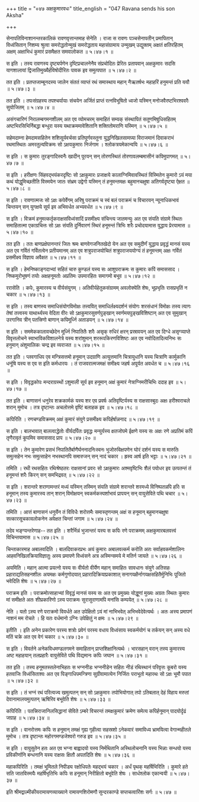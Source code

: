 +++
title = "०४७ अक्षकुमारवधः"
title_english = "047 Ravana sends his son Aksha"

+++


सेनापतिविनाशानन्तरकालिकं रावणवृत्तान्तमाह सेनेति । राजा स रावणः
पञ्चसेनापतीन् प्रमापितान् विध्वंसितान् निशम्य श्रुत्वा समरोद्धतोन्मुखं
समरोद्धताय महासंग्रामाय उन्मुखम् उद्युक्तम् अक्षतं क्षतिरहितम् अक्षम्
अक्षाभिधं कुमारं प्रसमैक्षत समवालोकत  ॥  ५।४७।१  ॥   

  

स इति । तस्य रावणस्य दृष्ट्यर्पणेन दृष्टिप्रचालनेनैव संप्रचोदितः
प्रेरितः प्रतापवान् अक्षकुमारः सदसि यागशालायां
द्विजातिमुख्यैर्हविषोदीरितः पावक इव समुत्पपात  ॥  ५।४७।२  ॥   

  

तत इति । प्रतप्तजाम्बूनदस्य जालेन संततं व्याप्तं रथं समास्थाय महान्
नैऋतर्षभः महाहरिं हनुमन्तं प्रति ययौ  ॥  ५।४७।३  ॥   

  

तत इति । तपःसंग्रहस्य तपश्चर्यायाः संचयेन अर्जितं प्राप्तं रत्नविभूषितो
ध्वजो यस्मिन् मनोजवैरष्टभिरश्ववरैः सुयोजितम्  ॥  ५।४७।४  ॥   

  

असंगचारिणं निरालम्बगमनशीलम् अत एव व्योमचरम् समाहितं सम्यक् संस्थापितं
सतूणमिषुधिसहितम् अष्टभिरसिभिर्निबद्धा बन्धुरा यस्य यथाक्रममावेशितानि
शक्तितोमराणि यस्मिन्  ॥  ५।४७।५  ॥   

  

सहेमदाम्ना हेमदामसहितेन शशिसूर्यवर्चसा प्रतिपूर्णवस्तुना
युद्धनिखिलसामग्र्या विराजमानं दिवाकराभं रथमास्थितः अमरतुल्यविक्रमः सो
ऽक्षयकुमारः निर्जगाम । श्लोकत्रयमेकान्वयि  ॥  ५।४७।६  ॥   

  

स इति । स कुमारः तुरङ्गादिस्वनैः खादीन् पूरयन् सन् तोरणस्थितं
तोरणावलम्बमासीनं कपिमुपागमत्  ॥  ५।४७।७  ॥   

  

स इति । हरीक्षणः सिंहवद्भयंकरदृष्टिः सो ऽक्षकुमारः प्रजाक्षये
कालाग्निमिवावस्थितं विस्मितेन कुमारो ऽयं मया कथं योद्धुमिच्छतीति
विस्मयेन जातः संभ्रम उद्वेगो यस्मिन् तं हनुमन्तमक्षः बहुमानचक्षुषा
अतिगर्वदृष्ट्या ऐक्षत  ॥  ५।४७।८ ॥   

  

स इति । रावणात्मजः सो ऽक्षः कपेर्वेगम् अरिषु पराक्रमं च स्वं बलं
पराक्रमं च विचारयन् न्यूनाधिकभावं चिन्तयन् सन् युगक्षये सूर्य इव
अभिवर्धत अभ्यवर्धत  ॥  ५।४७।९  ॥   

  

स इति । विक्रमं हनुमत्कर्तृकराक्षसविध्वंसादिं प्रसमीक्ष्य संचिन्त्य
जातमन्युः अत एव संयति संग्रामे स्थितः समाहितात्मा एकाग्रचित्तः सो ऽक्षः
संयति दुर्निवारणं स्थिरं हनूमन्तं त्रिभिः शरैः प्रचोदयामास युद्धाय
प्रेरयामास  ॥  ५।४७।१०  ॥   

  

तत इति । ततः बाणप्रक्षेपानन्तरं जितः श्रमः बाणवेगजनितखेदो येन अत एव
समुदीर्णं युद्धाय प्रवृद्धं मानसं यस्य अत एव गर्वितं गर्वितत्वेन
प्रतीयमानम् अत एव शत्रुपराजयोचितं शत्रुपराजययोग्यं तं हनूमन्तम् अक्षः
गर्वितं प्रसमीक्ष्य विज्ञाय अवैक्षत  ॥  ५।४७।११  ॥   

  

स इति । हेमनिष्काङ्गदाभ्यां सहितं चारु कुण्डलं यस्य सः आशुपराक्रमः स
कुमारः कपिं समाससाद । निष्कमुरोभूषणं तयोः अक्षहनूमतोः अप्रतिमः उपमारहितः
समागमो बभूव  ॥  ५।४७।१२  ॥   

  

ररासेति । कपेः, कुमारस्य च वीर्यसंयुगम् । अतिवीर्यहेतुकसंग्रामम्
अवलोक्येति शेषः, भूप्रभृतिः रासप्रभृतिं न चकार  ॥  ५।४७।१३  ॥   

  

स इति । तस्य बाणस्य समाधिसंयोगविमोक्षः तत्त्ववित् समाधिर्लक्ष्यदर्शनं
संयोगः शरसंधानं विमोक्षः तस्य त्यागः तेषां तत्त्वस्य याथार्थ्यस्य वेदिता
वीरः सो ऽक्षकुमारसुवर्णपुङ्खान् स्वर्णमयपुङ्खविशिष्टान् अत एव सुमुखान्
उरगानिव त्रीन् पतत्त्रिणो बाणान् कपिमूर्ध्नि अताडयन्  ॥  ५।४७।१४  ॥   

  

स इति । सममेककालावच्छेदेन मूर्ध्नि निपातितैः शरैः असृक् रुधिरं क्षरन्
प्रस्रावयन् अत एव दिग्धे असृग्व्याप्ते विवृत्तलोचने स्वाभाविकविशालनेत्रे
यस्य शरांशुमान् शररूपकिरणविशिष्टः अत एव नवोदितादित्यनिभः सः हनुमान्
अंशुमालिकः चन्द्र इव व्यराजत  ॥  ५।४७।१५  ॥   

  

तत इति । प्लवगाधिप एव मन्त्रिसत्तमो हनूमान् उदग्राणि अत्युत्तमानि
चित्रायुधानि यस्य चित्राणि कार्मुकानि धनूंषि यस्य स एव स इति कर्मधारयः ।
तं राजवरात्मजमक्षं समीक्ष्य जहर्ष अपूर्यत अवर्धत च  ॥  ५।४७।१६  ॥   

  

स इति । विवृद्धकोपः मन्दराग्रस्थों ऽशुमाली सूर्य इव हनूमान् अक्षं कुमारं
नेत्राग्निमरीचिभिः ददाह इव  ॥  ५।४७।१७  ॥   

  

तत इति । बाणासनं धनुरेव शक्रकार्मकं यस्य शर एव प्रवर्षः अतिवृष्टिर्यस्य
स राक्षसास्बुदः अक्षः हरीश्वराचले शरान् मुमोच । तत्र दृष्टान्तः
अचलोत्तमे वृष्टिं बलाहक इव  ॥  ५।४७।१८  ॥   

  

कपिरिति । रणचण्डविक्रमम् अक्षं कुमारं संयुगे प्रसमीक्ष्य
कपिर्हर्षान्ननाद  ॥  ५।४७।१९  ॥   

  

स इति । बालभावात् बालत्वाद्धेतोः वीर्यदर्पितः प्रवृद्धः मन्युर्यस्य
क्षतजोपमे ईक्षणे यस्य सः अक्षः रणे अप्रतिमं कपिं तृणैरावृतं कूपमिव
समाससाद प्राप  ॥  ५।४७।२०  ॥   

  

स इति । तेन कुमारेण प्रसभं निपातितैर्बाणैर्घननादनिःस्वनः भुजोरुविक्षपणेन
घोरं दर्शनं यस्य स मारुतिः समुत्सहेन नभः समुत्साहेन नभस्थानपि समारुजन्
सन् नादं चकार । ह्रस्व आर्ष इति भट्टाः  ॥  ५।४७।२१  ॥   

  

तमिति । रथी रथसहितः रथिश्रेष्ठतरः राक्षसानां प्रवरः सो ऽक्षकुमारः
अश्मवृष्टिभिः शैलं पयोधर इव उत्पतन्तं तं हनूमन्तं शरैः किरन् सन्
समभिद्रवत्  ॥  ५।४७।२२  ॥   

  

स इति । शरान्तरे शराणामन्तरं मध्यं यस्मिन् तस्मिन् संयति संग्रामे
शरान्तरे शरमध्ये विनिष्पतन्नपि हरिः स हनूमान् तस्य कुमारस्य तान् शरान्
विमोक्षयन् स्वकर्मकस्पर्शाभावं प्रापयन् सन् वायुसेविते पथि चचार  ॥ 
५।४७।२३  ॥   

  

तमिति । आत्तं बाणासनं धनुर्येन तं विविधैः शरोत्तमैः समास्तृणन्तम् अक्षं
स हनूमान् बहुमानचक्षुषा सत्कारसूचकावलोकनेन अवेक्षत चिन्तां जगाम  ॥ 
५।४७।२४  ॥   

  

तदेव भङ्ग्यन्तरेणाह-- तत इति । शरैर्भिन्नं भुजान्तरं यस्य स कपिः रणे
पराक्रमम् अक्षकुमारबलवत्त्वं विचिन्तयामास  ॥  ५।४७।२५  ॥   

  

चिन्ताकारमाह अबालवदिति । बालदिवाकरप्रभः अयं कुमारः अबालवत्कर्म करोति अतः
सर्वाहवकर्मशालिनः आहवनिखिलक्रियाविज्ञातुः अस्य प्रमापणे विध्वंसने अत्र
अस्मिन्समये मे मतिर्न जायते  ॥  ५।४७।२६  ॥   

  

अयमिति । महान् आत्मा प्रयत्नो यस्य सः वीर्यतो वीर्येण महान् समाहितः
सावधानः संयुगे अतिसहः प्रहाराद्यतिसहनशीलः अयमक्षः कर्मगुणोदयात्
प्रहारादिक्रियाप्रकाशात् सनागयक्षैर्नागयक्षसहितैर्मुनिभिः पूजितो भवेदिति
शेषः  ॥  ५।४७।२७  ॥   

  

पराक्रम इति । पराक्रमोत्साहाभ्यां विवृद्धं मानसं यस्य सः अत एव प्रमुख्यः
योद्धूणां मुख्यः अग्रतः स्थितः कुमारः मां समीक्षते अतः शीघ्रकारिणो ऽस्य
पराक्रमः सुरासुराणामपि मनांसि कम्पयेत्  ॥  ५।४७।२८  ॥   

  

नेति । यतो ऽस्य रणे पराक्रमो विवर्धते अत उपेक्षितो ऽयं मां नाभिभवेत्
अभिभवेदेवेत्यर्थः । अतः अस्य प्रमापणं नाशनं मम रोचते । हि यतः वर्धमानो
ऽग्निः उपेक्षितुं न क्षमः  ॥  ५।४७।२९  ॥   

  

इतीति । इति अनेन प्रकारेण परस्य शत्रोः प्रवेगं परस्य वधाय विध्वंसाय
स्वकर्मयोगं च तर्कयन् सन् अस्य वधे मतिं चक्रे अत एव वेगं चकार  ॥  ५।४७।३०
 ॥   

  

स इति । विवर्तने अनेकविधमण्डलगमने समाहितान् प्राप्तशिक्षानित्यर्थः ।
भारसहान् वरान् तस्य कुमारस्य अष्ट महाहयान् तलप्रहारैः वायुसेविते पथि
विद्यमानः कपिः जघान  ॥  ५।४७।३१  ॥   

  

तत इति । तस्य हनूमतस्तलेनाभिहतः स भग्ननीडः भग्ननीडेन सहितः नीडं
रथिस्थानं परिवृत्तः कूबरो यस्य हतवाजिः विध्वंसिताश्वः अत एव
पिङ्गाधिपमन्त्रिणा सुग्रीवामात्येन निर्जितः पराभूतो महारथः सो ऽक्षः भूमौ
पपात  ॥  ५।४७।३२  ॥   

  

स इति । तं भग्नं रथं परित्यज्य खमुत्पतन् सन् सो ऽक्षकुमारः तपोभियोगात्
तपो ऽतिबलात् देहं विहाय मरुतां देवानामालयमुत्पतन् ऋषिरिव बभूवेति शेषः  ॥ 
५।४७।३३  ॥   

  

कपिरिति । पतत्त्रिराजानिलसिद्धानां सेविते ऽम्बरे विचरन्तं तमक्षकुमारं
क्रमेण समेत्य कपिर्हनूमान् पादयोर्दृढं जग्राह  ॥  ५।४७।३४  ॥   

  

स इति । वानरोत्तमः कपिः स हनूमान् तमक्षं गृह्य गृहीत्वा सहस्रशो ऽनेकवारं
समाविध्य भ्रामयित्वा वेगान्महीतले मुमोच । तत्र दृष्टान्तः
महोरगमण्डजेश्वरो गरुड इव  ॥  ५।४७।३५  ॥   

  

स इति । वायुसुतेन हतः अत एव भग्ना बाह्वादयो यस्य निर्मथितानि
अस्थिलोचनानि यस्य भिन्नाः सन्धयो यस्य प्रविकीर्णानि बन्धनानि यस्य
राक्षसः क्षितौ अपतदिति शेषः  ॥  ५।४७।३६  ॥   

  

महाकपिरिति । तमक्षं भूमितले निपीड्य रक्षोधिपतेः महद्भयं चकार । अर्धं
पृथक् महर्षिभिरिति । कुमारे हते सति जातविस्मयैः महर्षिभृतिभिः कपिः स
हनूमान् निरीक्षितो बभूवेति शेषः । सार्धश्लोक एकान्वयी  ॥  ५।४७।३७  ॥   

  

इति श्रीमद्वाल्मीकीयरामायणव्याख्याने रामायणशिरोमणौ सुन्दरकाण्डे
सप्तचत्वारिंशः सर्गः  ॥  ५।४७  ॥   

  


